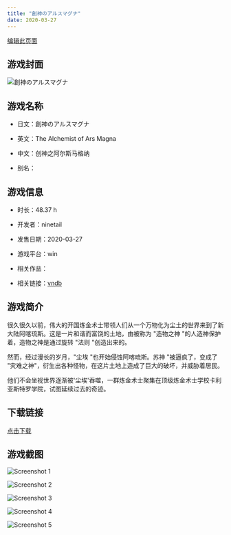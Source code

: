 ```yaml
---
title: "創神のアルスマグナ"
date: 2020-03-27
---
```

[编辑此页面](https://github.com/ACG-3/ADV3-source/blob/main/source/_posts/games/%E5%89%B5%E7%A5%9E%E3%81%AE%E3%82%A2%E3%83%AB%E3%82%B9%E3%83%9E%E3%82%B0%E3%83%8A.md)

## 游戏封面

![創神のアルスマグナ](https%3A//pan.timero.xyz/onedrive/img_lib_001/%E5%89%B5%E7%A5%9E%E3%81%AE%E3%82%A2%E3%83%AB%E3%82%B9%E3%83%9E%E3%82%B0%E3%83%8A_cover.avif)


## 游戏名称

- 日文：創神のアルスマグナ
- 英文：The Alchemist of Ars Magna
- 中文：创神之阿尔斯马格纳

- 别名：


## 游戏信息

- 时长：48.37 h
- 开发者：ninetail
- 发售日期：2020-03-27
- 游戏平台：win
- 相关作品：

- 相关链接：[vndb](https://vndb.org/v26098)


## 游戏简介

很久很久以前，伟大的开国炼金术士带领人们从一个万物化为尘土的世界来到了新大陆阿喀琉斯。这是一片和谐而富饶的土地，由被称为 "造物之神 "的人造神保护着，造物之神是通过旋转 "法则 "创造出来的。

然而，经过漫长的岁月，"尘埃 "也开始侵蚀阿喀琉斯。苏神 "被逼疯了，变成了 "灾难之神"，衍生出各种怪物，在这片土地上造成了巨大的破坏，并威胁着居民。

他们不会坐视世界逐渐被'尘埃'吞噬，一群炼金术士聚集在顶级炼金术士学校卡利亚斯特罗学院，试图延续过去的奇迹。




## 下载链接

[点击下载](https://pan.timero.xyz/onedrive/adv_lib_001/%E5%89%B5%E7%A5%9E%E3%81%AE%E3%82%A2%E3%83%AB%E3%82%B9%E3%83%9E%E3%82%B0%E3%83%8A)


## 游戏截图


![Screenshot 1](https%3A//pan.timero.xyz/onedrive/img_lib_001/%E5%89%B5%E7%A5%9E%E3%81%AE%E3%82%A2%E3%83%AB%E3%82%B9%E3%83%9E%E3%82%B0%E3%83%8A_Screenshot_1.avif)

![Screenshot 2](https%3A//pan.timero.xyz/onedrive/img_lib_001/%E5%89%B5%E7%A5%9E%E3%81%AE%E3%82%A2%E3%83%AB%E3%82%B9%E3%83%9E%E3%82%B0%E3%83%8A_Screenshot_2.avif)

![Screenshot 3](https%3A//pan.timero.xyz/onedrive/img_lib_001/%E5%89%B5%E7%A5%9E%E3%81%AE%E3%82%A2%E3%83%AB%E3%82%B9%E3%83%9E%E3%82%B0%E3%83%8A_Screenshot_3.avif)

![Screenshot 4](https%3A//pan.timero.xyz/onedrive/img_lib_001/%E5%89%B5%E7%A5%9E%E3%81%AE%E3%82%A2%E3%83%AB%E3%82%B9%E3%83%9E%E3%82%B0%E3%83%8A_Screenshot_4.avif)

![Screenshot 5](https%3A//pan.timero.xyz/onedrive/img_lib_001/%E5%89%B5%E7%A5%9E%E3%81%AE%E3%82%A2%E3%83%AB%E3%82%B9%E3%83%9E%E3%82%B0%E3%83%8A_Screenshot_5.avif)

